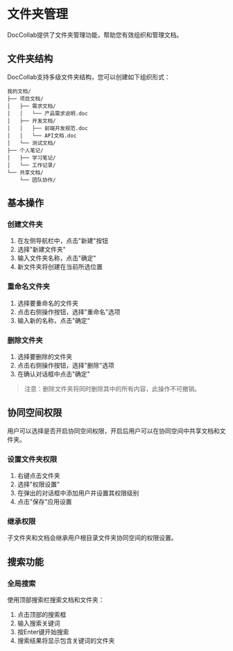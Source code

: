 # 文件夹管理

DocCollab提供了文件夹管理功能，帮助您有效组织和管理文档。

## 文件夹结构

DocCollab支持多级文件夹结构，您可以创建如下组织形式：

```
我的文档/
├── 项目文档/
│   ├── 需求文档/
│   │   └── 产品需求说明.doc
│   ├── 开发文档/
│   │   ├── 前端开发规范.doc
│   │   └── API文档.doc
│   └── 测试文档/
├── 个人笔记/
│   ├── 学习笔记/
│   └── 工作记录/
└── 共享文档/
    └── 团队协作/
```

## 基本操作

### 创建文件夹

1. 在左侧导航栏中，点击"新建"按钮
2. 选择"新建文件夹"
3. 输入文件夹名称，点击"确定"
4. 新文件夹将创建在当前所选位置

### 重命名文件夹

1. 选择要重命名的文件夹
2. 点击右侧操作按钮，选择"重命名"选项
3. 输入新的名称，点击"确定"

### 删除文件夹

1. 选择要删除的文件夹
2. 点击右侧操作按钮，选择"删除"选项
3. 在确认对话框中点击"确定"

> 注意：删除文件夹将同时删除其中的所有内容，此操作不可撤销。

## 协同空间权限

用户可以选择是否开启协同空间权限，开启后用户可以在协同空间中共享文档和文件夹。


### 设置文件夹权限

1. 右键点击文件夹
2. 选择"权限设置"
3. 在弹出的对话框中添加用户并设置其权限级别
4. 点击"保存"应用设置

### 继承权限

子文件夹和文档会继承用户根目录文件夹协同空间的权限设置。

## 搜索功能

### 全局搜索

使用顶部搜索栏搜索文档和文件夹：

1. 点击顶部的搜索框
2. 输入搜索关键词
3. 按Enter键开始搜索
4. 搜索结果将显示包含关键词的文件夹

